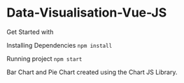 # Data-Visualisation-Vue-JS

Get Started with 

Installing Dependencies
`npm install` 

Running project
`npm start` 

Bar Chart and Pie Chart created using the Chart JS Library.

